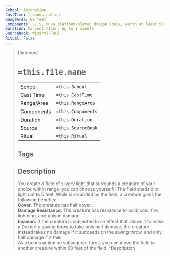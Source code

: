 ```yaml
---
School: Abjuration
CastTime: 1 bonus action
RangeArea: 60 feet
Components: V, S, M (a platinum-plated dragon scale, worth at least 500 gp)
Duration: Concentration, up to 1 minute
SourceBook: Wizard(FToD)
Ritual: False
---
```

> [!infobox]
>
> # `=this.file.name`
> |            |                    |
> | ---------- | ------------------ |
> | School     | `=this.School`     |
> | Cast Time  | `=this.CastTime`   |
> | Range/Area | `=this.RangeArea`  |
> | Components | `=this.Components` |
> | Duration   | `=this.Duration`   |
> | Source     | `=this.SourceBook` |
> | Ritual     | `=this.Ritual`     |
>## Tags
>

> ## Description
> You create a field of silvery light that surrounds a creature of your choice within range (you can choose yourself). The field sheds dim light out to 5 feet. While surrounded by the field, a creature gains the following benefits:<br><b>Cover.</b> The creature has half cover.<br><b>Damage Resistance.</b> The creature has resistance to acid, cold, fire, lightning, and poison damage.<br><b>Evasion.</b> If the creature is subjected to an effect that allows it to make a Dexterity saving throw to take only half damage, the creature instead takes no damage if it succeeds on the saving throw, and only half damage if it fails.<br>As a bonus action on subsequent turns, you can move the field to another creature within 60 feet of the field.
> ^Description